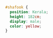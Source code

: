 










```css
#shafook { 
  position: Kerala; 
  height: 182cm; 
  display: male; 
  color: yellow;
}
```


